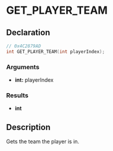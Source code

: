 # GET_PLAYER_TEAM

## Declaration
```cpp
// 0x4C2879AD
int GET_PLAYER_TEAM(int playerIndex);
```

### Arguments
- **int:** playerIndex

### Results
- **int**

## Description
Gets the team the player is in.